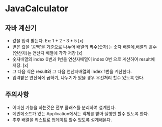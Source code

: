 # JavaCalculator
## 자바 계산기
- 값을 입력 받는다. Ex: 1 + 2 - 3 * 5 [x]
- 받은 값을 '공백'을 기준으로 나누어 배열의 짝수(숫자)는 숫자 배열에,배열의 홀수(연산자)는 연산자 배열에 각각 저장 [x]
- 숫자배열의 index 0번과 1번을 연산자배열이 index 0번 으로 계산하여 result에 저장. [x]
- 그 다음 식은 result와 그 다음 연산자배열의 index 1번을 계산한다.
- 입력받은 연산식에 곱하기, 나누기가 있을 경우 우선처리 할수 있도록 한다.

## 주의사항
- 어떠한 기능을 하는것은 전부 클래스를 분리하여 설계한다.
- 메인메소드가 있는 Application에서는 객체를 받아 실행만 할수 있도록 한다.
- 추후 배열을 리스트로 업데이트 할수 있도록 설계해본다.
